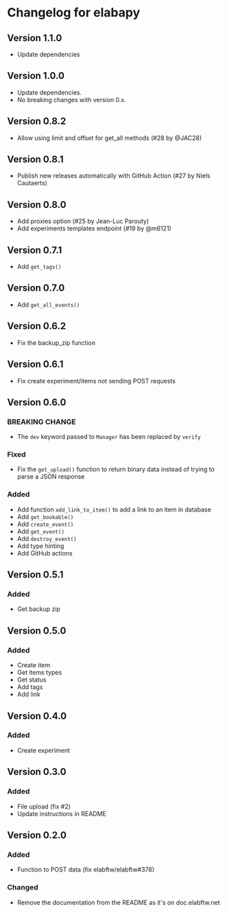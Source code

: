 # Changelog for elabapy

## Version 1.1.0

* Update dependencies

## Version 1.0.0

* Update dependencies.
* No breaking changes with version 0.x.

## Version 0.8.2

* Allow using limit and offset for get_all methods (#28 by @JAC28)

## Version 0.8.1

* Publish new releases automatically with GitHub Action (#27 by Niels Cautaerts)

## Version 0.8.0

* Add proxies option (#25 by Jean-Luc Parouty)
* Add experiments templates endpoint (#19 by @m6121)

## Version 0.7.1

* Add `get_tags()`

## Version 0.7.0

* Add `get_all_events()`

## Version 0.6.2

* Fix the backup_zip function

## Version 0.6.1

* Fix create experiment/items not sending POST requests

## Version 0.6.0

### BREAKING CHANGE

* The `dev` keyword passed to `Manager` has been replaced by `verify`

### Fixed

* Fix the `get_upload()` function to return binary data instead of trying to parse a JSON response

### Added

* Add function `add_link_to_item()` to add a link to an item in database
* Add `get_bookable()`
* Add `create_event()`
* Add `get_event()`
* Add `destroy_event()`
* Add type hinting
* Add GitHub actions

## Version 0.5.1

### Added

* Get backup zip

## Version 0.5.0

### Added

* Create item
* Get items types
* Get status
* Add tags
* Add link

## Version 0.4.0

### Added

* Create experiment

## Version 0.3.0

### Added

* File upload (fix #2)
* Update instructions in README

## Version 0.2.0

### Added

* Function to POST data (fix elabftw/elabftw#378)

### Changed

* Remove the documentation from the README as it's on doc.elabftw.net
